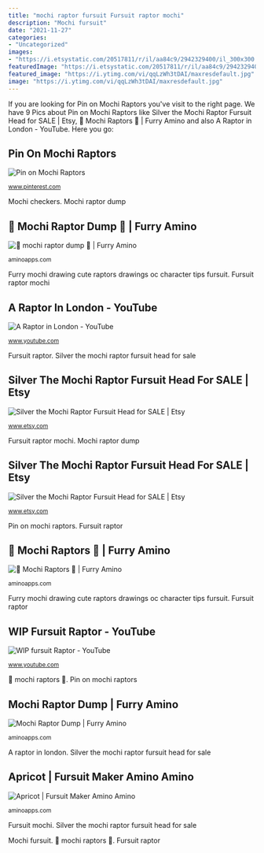```yaml
---
title: "mochi raptor fursuit Fursuit raptor mochi"
description: "Mochi fursuit"
date: "2021-11-27"
categories:
- "Uncategorized"
images:
- "https://i.etsystatic.com/20517811/r/il/aa84c9/2942329400/il_300x300.2942329400_t2q5.jpg"
featuredImage: "https://i.etsystatic.com/20517811/r/il/aa84c9/2942329400/il_300x300.2942329400_t2q5.jpg"
featured_image: "https://i.ytimg.com/vi/qqLzWh3tDAI/maxresdefault.jpg"
image: "https://i.ytimg.com/vi/qqLzWh3tDAI/maxresdefault.jpg"
---
```


If you are looking for Pin on Mochi Raptors you've visit to the right page. We have 9 Pics about Pin on Mochi Raptors like Silver the Mochi Raptor Fursuit Head for SALE | Etsy, 🍡 Mochi Raptors 🍡 | Furry Amino and also A Raptor in London - YouTube. Here you go:

## Pin On Mochi Raptors

![Pin on Mochi Raptors](https://i.pinimg.com/736x/39/d3/9b/39d39b8f3afb61e0b902b16754a5144a.jpg "Fursuit mochi")

<small>www.pinterest.com</small>

Mochi checkers. Mochi raptor dump

## 🎀 Mochi Raptor Dump 🎀 | Furry Amino

![🎀 mochi raptor dump 🎀 | Furry Amino](https://pa1.narvii.com/7390/3051faa33e2ab27b2c7c75c6bb20b6c2090e6196r1-1200-1199_hq.gif "A raptor in london")

<small>aminoapps.com</small>

Furry mochi drawing cute raptors drawings oc character tips fursuit. Fursuit raptor mochi

## A Raptor In London - YouTube

![A Raptor in London - YouTube](https://i.ytimg.com/vi/qqLzWh3tDAI/maxresdefault.jpg "Silver the mochi raptor fursuit head for sale")

<small>www.youtube.com</small>

Fursuit raptor. Silver the mochi raptor fursuit head for sale

## Silver The Mochi Raptor Fursuit Head For SALE | Etsy

![Silver the Mochi Raptor Fursuit Head for SALE | Etsy](https://i.etsystatic.com/20517811/r/il/aa84c9/2942329400/il_300x300.2942329400_t2q5.jpg "Silver the mochi raptor fursuit head for sale")

<small>www.etsy.com</small>

Fursuit raptor mochi. Mochi raptor dump

## Silver The Mochi Raptor Fursuit Head For SALE | Etsy

![Silver the Mochi Raptor Fursuit Head for SALE | Etsy](https://i.etsystatic.com/20517811/r/il/643189/2942329434/il_1588xN.2942329434_1brf.jpg "Pin on mochi raptors")

<small>www.etsy.com</small>

Pin on mochi raptors. Fursuit raptor

## 🍡 Mochi Raptors 🍡 | Furry Amino

![🍡 Mochi Raptors 🍡 | Furry Amino](https://pm1.narvii.com/6884/8f891538650102a35db2e0343bcbea32718f5df8r1-1294-1172v2_hq.jpg "Silver the mochi raptor fursuit head for sale")

<small>aminoapps.com</small>

Furry mochi drawing cute raptors drawings oc character tips fursuit. Fursuit raptor

## WIP Fursuit Raptor - YouTube

![WIP fursuit Raptor - YouTube](https://i.ytimg.com/vi/Rqt2fKOlKEU/maxresdefault.jpg "Mochi checkers")

<small>www.youtube.com</small>

🍡 mochi raptors 🍡. Pin on mochi raptors

## Mochi Raptor Dump | Furry Amino

![Mochi Raptor Dump | Furry Amino](https://pa1.narvii.com/7203/55ae0cc7a9c036614fafd8ff5884c07785088eabr1-1199-1200_hq.gif "Fursuit raptor")

<small>aminoapps.com</small>

A raptor in london. Silver the mochi raptor fursuit head for sale

## Apricot | Fursuit Maker Amino Amino

![Apricot | Fursuit Maker Amino Amino](http://pm1.narvii.com/7260/118434295030763ef927c66f3c8d29b6d1ed1053r1-1536-2048v2_uhq.jpg "Furry mochi drawing cute raptors drawings oc character tips fursuit")

<small>aminoapps.com</small>

Fursuit mochi. Silver the mochi raptor fursuit head for sale

Mochi fursuit. 🍡 mochi raptors 🍡. Fursuit raptor
